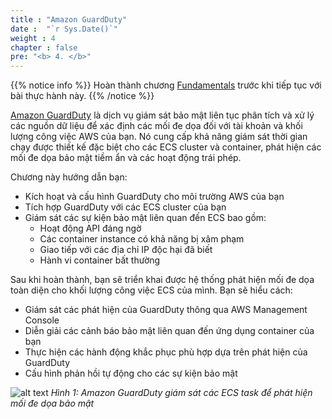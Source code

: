 ```yaml
---
title : "Amazon GuardDuty"
date :  "`r Sys.Date()`" 
weight : 4
chapter : false
pre: "<b> 4. </b>"
---
```


{{% notice info %}}
Hoàn thành chương [Fundamentals](https://aws-fcj-ecs-workshop.github.io/Amazon-ECS-Immersion-Day/fundamentals/) trước khi tiếp tục với bài thực hành này.
{{% /notice %}}

[Amazon GuardDuty](https://docs.aws.amazon.com/guardduty/latest/ug/guardduty_settingup.html) là dịch vụ giám sát bảo mật liên tục phân tích và xử lý các nguồn dữ liệu để xác định các mối đe dọa đối với tài khoản và khối lượng công việc AWS của bạn. Nó cung cấp khả năng giám sát thời gian chạy được thiết kế đặc biệt cho các ECS cluster và container, phát hiện các mối đe dọa bảo mật tiềm ẩn và các hoạt động trái phép.

Chương này hướng dẫn bạn:

- Kích hoạt và cấu hình GuardDuty cho môi trường AWS của bạn
- Tích hợp GuardDuty với các ECS cluster của bạn
- Giám sát các sự kiện bảo mật liên quan đến ECS bao gồm:
  - Hoạt động API đáng ngờ
  - Các container instance có khả năng bị xâm phạm
  - Giao tiếp với các địa chỉ IP độc hại đã biết
  - Hành vi container bất thường

Sau khi hoàn thành, bạn sẽ triển khai được hệ thống phát hiện mối đe dọa toàn diện cho khối lượng công việc ECS của mình. Bạn sẽ hiểu cách:

- Giám sát các phát hiện của GuardDuty thông qua AWS Management Console
- Diễn giải các cảnh báo bảo mật liên quan đến ứng dụng container của bạn
- Thực hiện các hành động khắc phục phù hợp dựa trên phát hiện của GuardDuty
- Cấu hình phản hồi tự động cho các sự kiện bảo mật

![alt text](/images/4-amazon-guardduty/image.png)
*Hình 1: Amazon GuardDuty giám sát các ECS task để phát hiện mối đe dọa bảo mật*